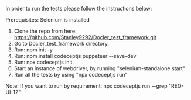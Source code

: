 In order to run the tests please follow the instructions below:

Prerequisites: Selenium is installed

1. Clone the repo from here: https://github.com/Stanley9292/Docler_test_framework.git
2. Go to Docler_test_framework directory.
3. Run: npm init -y
4. Run: npm install codeceptjs puppeteer --save-dev
5. Run: npx codeceptjs init
6. Start an instance of webdriver, by running "selenium-standalone start"
7. Run all the tests by using "npx codeceptjs run"

Note: 
If you want to run by requirement: npx codeceptjs run --grep "REQ-UI-12"
